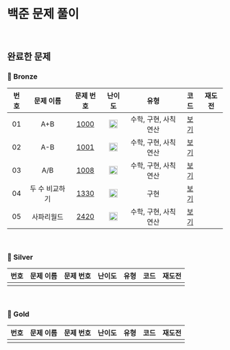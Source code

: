 # 백준 문제 풀이

<br>

## 완료한 문제

### 🥉 Bronze

| 번호 |   문제 이름    |                  문제 번호                   |                               난이도                                |         유형         |            코드             | 재도전 |
| :--: | :------------: | :------------------------------------------: | :-----------------------------------------------------------------: | :------------------: | :-------------------------: | :----: |
|  01  |      A+B       | [1000](https://www.acmicpc.net/problem/1000) | <img src="https://static.solved.ac/tier_small/1.svg" width="20px"/> | 수학, 구현, 사칙연산 | [보기](./Bronze/BOJ1000.js) |        |
|  02  |      A-B       | [1001](https://www.acmicpc.net/problem/1001) | <img src="https://static.solved.ac/tier_small/1.svg" width="20px"/> | 수학, 구현, 사칙연산 | [보기](./Bronze/BOJ1001.js) |        |
|  03  |      A/B       | [1008](https://www.acmicpc.net/problem/1008) | <img src="https://static.solved.ac/tier_small/1.svg" width="20px"/> | 수학, 구현, 사칙연산 | [보기](./Bronze/BOJ1008.js) |        |
|  04  | 두 수 비교하기 | [1330](https://www.acmicpc.net/problem/1330) | <img src="https://static.solved.ac/tier_small/1.svg" width="20px"/> |         구현         | [보기](./Bronze/BOJ1330.js) |        |
|  05  |   사파리월드   | [2420](https://www.acmicpc.net/problem/2420) | <img src="https://static.solved.ac/tier_small/1.svg" width="20px"/> | 수학, 구현, 사칙연산 | [보기](./Bronze/BOJ2420.js) |        |

<br>

### 🥈 Silver

| 번호 | 문제 이름 | 문제 번호 | 난이도 | 유형 | 코드 | 재도전 |
| :--: | :-------: | :-------: | :----: | :--: | :--: | :----: |
|      |           |           |        |      |

<br>

### 🥇 Gold

| 번호 | 문제 이름 | 문제 번호 | 난이도 | 유형 | 코드 | 재도전 |
| :--: | :-------: | :-------: | :----: | :--: | :--: | :----: |
|      |           |           |        |      |

[도전신청]: https://img.shields.io/badge/-도전신청-fd9090
[도전완료]: https://img.shields.io/badge/-도전완료-86b4f9
[다른버전]: https://img.shields.io/badge/-다른버전-646eff
[Bronze5]: https://static.solved.ac/tier_small/1.svg
[Bronze4]: https://static.solved.ac/tier_small/2.svg
[Bronze3]: https://static.solved.ac/tier_small/3.svg
[Bronze2]: https://static.solved.ac/tier_small/4.svg
[Bronze1]: https://static.solved.ac/tier_small/5.svg
[Silver5]: https://static.solved.ac/tier_small/6.svg
[Silver4]: https://static.solved.ac/tier_small/7.svg
[Silver3]: https://static.solved.ac/tier_small/8.svg
[Silver2]: https://static.solved.ac/tier_small/9.svg
[Silver1]: https://static.solved.ac/tier_small/10.svg
[Gold5]: https://static.solved.ac/tier_small/11.svg
[Gold4]: https://static.solved.ac/tier_small/12.svg
[Gold3]: https://static.solved.ac/tier_small/13.svg
[Gold2]: https://static.solved.ac/tier_small/14.svg
[Gold1]: https://static.solved.ac/tier_small/15.svg
